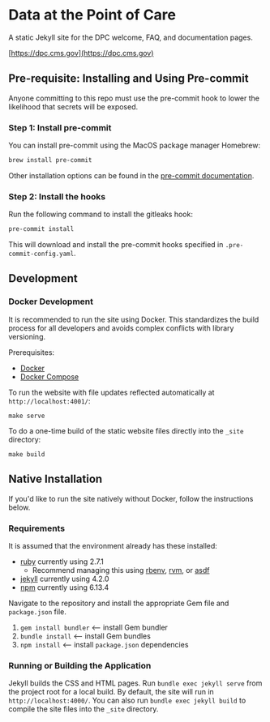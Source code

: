# Data at the Point of Care

A static Jekyll site for the DPC welcome, FAQ, and documentation pages.

[https://dpc.cms.gov](https://dpc.cms.gov)

## Pre-requisite: Installing and Using Pre-commit

Anyone committing to this repo must use the pre-commit hook to lower the likelihood that secrets will be exposed.

### Step 1: Install pre-commit

You can install pre-commit using the MacOS package manager Homebrew:

```sh
brew install pre-commit
```

Other installation options can be found in the [pre-commit documentation](https://pre-commit.com/#install).

### Step 2: Install the hooks

Run the following command to install the gitleaks hook:

```sh
pre-commit install
```

This will download and install the pre-commit hooks specified in `.pre-commit-config.yaml`.

## Development

### Docker Development

It is recommended to run the site using Docker. This standardizes the build process for all developers and avoids complex conflicts with library versioning.

Prerequisites:

- [Docker](https://docs.docker.com/install/)
- [Docker Compose](https://docs.docker.com/compose/install/)

To run the website with file updates reflected automatically at `http://localhost:4001/`:

```
make serve
```

To do a one-time build of the static website files directly into the `_site` directory:

```
make build
```

## Native Installation

If you'd like to run the site natively without Docker, follow the instructions below.

### Requirements

It is assumed that the environment already has these installed:

- [ruby](https://www.ruby-lang.org/en/) currently using 2.7.1
  - Recommend managing this using [rbenv](https://github.com/rbenv/rbenv), [rvm](https://rvm.io/), or [asdf](https://asdf.sh)
- [jekyll](https://jekyllrb.com/) currently using 4.2.0
- [npm](https://www.npmjs.com/) currently using 6.13.4

Navigate to the repository and install the appropriate Gem file and `package.json` file.

1. `gem install bundler` <— install Gem bundler
2. `bundle install` <— install Gem bundles
3. `npm install` <— install `package.json` dependencies

### Running or Building the Application

Jekyll builds the CSS and HTML pages. Run `bundle exec jekyll serve` from the project root for a local build. By default, the site will run in `http://localhost:4000/`. You can also run `bundle exec jekyll build` to compile the site files into the `_site` directory.
